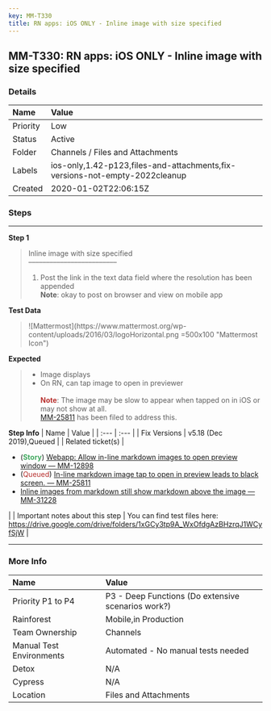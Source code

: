 ```yaml
---
key: MM-T330
title: RN apps: iOS ONLY - Inline image with size specified
---
```


## MM-T330: RN apps: iOS ONLY - Inline image with size specified

### Details

| Name     | Value                                                                       |
| :------- | :-------------------------------------------------------------------------- |
| Priority | Low                                                                         |
| Status   | Active                                                                      |
| Folder   | Channels / Files and Attachments                                            |
| Labels   | ios-only,1.42-p123,files-and-attachments,fix-versions-not-empty-2022cleanup |
| Created  | 2020-01-02T22:06:15Z                                                        |

### Steps

<hr/>

**Step 1**

> <article>Inline image with size specified<br />–––––––––––––––––––––––––<ol><li>Post the link in the text data field where the resolution has been appended<br /><strong>Note</strong>: okay to post on browser and view on mobile app</li></ol></article>

**Test Data**

> <article>![Mattermost](https://www.mattermost.org/wp-content/uploads/2016/03/logoHorizontal.png =500x100 "Mattermost Icon")</article>

**Expected**

> <article><ul><li>Image displays</li><li>On RN, can tap image to open in previewer<br /><br /><strong><span style="color:rgb(184, 49, 47)">Note</span></strong>: The image may be slow to appear when tapped on in iOS or may not show at all.<br /><a href="https://mattermost.atlassian.net/browse/MM-25811">MM-25811</a> has been filed to address this.</li></ul></article>

**Step Info**
| Name | Value |
| :--- | :--- |
| Fix Versions | v5.18 (Dec 2019),Queued |
| Related ticket(s) | <ul><li>(<strong><span style="color:rgb(65, 168, 95)">Story</span></strong>) <a href="https://mattermost.atlassian.net/browse/MM-12898">Webapp: Allow in-line markdown images to open preview window — MM-12898</a></li><li>(<span style="color:rgb(184, 49, 47)">Queued</span>) <a href="https://mattermost.atlassian.net/browse/MM-25811">In-line markdown image tap to open in preview leads to black screen. — MM-25811</a></li><li><a href="https://mattermost.atlassian.net/browse/MM-31228">Inline images from markdown still show markdown above the image — MM-31228</a></li></ul> |
| Important notes about this step | You can find test files here: <a href="https://drive.google.com/drive/folders/1xGCy3tp9A_WxOfdgAzBHzrqJ1WCyfSjW" rel="noopener noreferrer" target="_blank">https://drive.google.com/drive/folders/1xGCy3tp9A_WxOfdgAzBHzrqJ1WCyfSjW</a> |

<hr/>

### More Info

| Name                     | Value                                              |
| :----------------------- | :------------------------------------------------- |
| Priority P1 to P4        | P3 - Deep Functions (Do extensive scenarios work?) |
| Rainforest               | Mobile,in Production                               |
| Team Ownership           | Channels                                           |
| Manual Test Environments | Automated - No manual tests needed                 |
| Detox                    | N/A                                                |
| Cypress                  | N/A                                                |
| Location                 | Files and Attachments                              |
